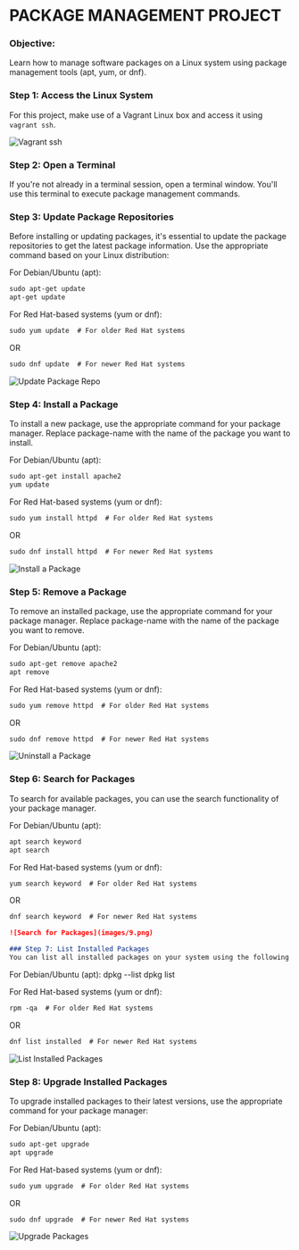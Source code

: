 # PACKAGE MANAGEMENT PROJECT

### Objective:
Learn how to manage software packages on a Linux system using package management tools (apt, yum, or dnf).

### Step 1: Access the Linux System
For this project, make use of a Vagrant Linux box and access it using `vagrant ssh`.

![Vagrant ssh](images/1.png)

### Step 2: Open a Terminal
If you're not already in a terminal session, open a terminal window. You'll use this terminal to execute package management commands.

### Step 3: Update Package Repositories
Before installing or updating packages, it's essential to update the package repositories to get the latest package information. Use the appropriate command based on your Linux distribution:

For Debian/Ubuntu (apt):
```markdown
sudo apt-get update
apt-get update
```

For Red Hat-based systems (yum or dnf):
```markdown
sudo yum update  # For older Red Hat systems
```
OR
```markdown
sudo dnf update  # For newer Red Hat systems
```
![Update Package Repo](images/6.png)

### Step 4: Install a Package
To install a new package, use the appropriate command for your package manager. Replace package-name with the name of the package you want to install.

For Debian/Ubuntu (apt):
```markdown
sudo apt-get install apache2
yum update
```

For Red Hat-based systems (yum or dnf):
```markdown
sudo yum install httpd  # For older Red Hat systems
```
OR
```markdown
sudo dnf install httpd  # For newer Red Hat systems
```

![Install a Package](images/7.png)

### Step 5: Remove a Package
To remove an installed package, use the appropriate command for your package manager. Replace package-name with the name of the package you want to remove.

For Debian/Ubuntu (apt):
```markdown
sudo apt-get remove apache2
apt remove
```

For Red Hat-based systems (yum or dnf):
```markdown
sudo yum remove httpd  # For older Red Hat systems
```
OR
```markdown
sudo dnf remove httpd  # For newer Red Hat systems
```

![Uninstall a Package](images/8.png)

### Step 6: Search for Packages
To search for available packages, you can use the search functionality of your package manager.

For Debian/Ubuntu (apt):
```markdown
apt search keyword
apt search
```

For Red Hat-based systems (yum or dnf):
```markdown
yum search keyword  # For older Red Hat systems
```
OR
```markdown
dnf search keyword  # For newer Red Hat systems

![Search for Packages](images/9.png)

### Step 7: List Installed Packages
You can list all installed packages on your system using the following command:
```

For Debian/Ubuntu (apt):
dpkg --list
dpkg list

For Red Hat-based systems (yum or dnf):
```markdown
rpm -qa  # For older Red Hat systems
```
OR
```markdown
dnf list installed  # For newer Red Hat systems
```

![List Installed Packages](images/10.png)

### Step 8: Upgrade Installed Packages
To upgrade installed packages to their latest versions, use the appropriate command for your package manager:

For Debian/Ubuntu (apt):
```markdown
sudo apt-get upgrade
apt upgrade
```

For Red Hat-based systems (yum or dnf):
```markdown
sudo yum upgrade  # For older Red Hat systems
```
OR
```markdown
sudo dnf upgrade  # For newer Red Hat systems
```

![Upgrade Packages](images/11.png)
